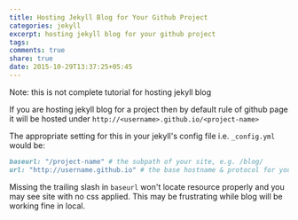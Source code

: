 ```yaml
---
title: Hosting Jekyll Blog for Your Github Project
categories: jekyll
excerpt: hosting jekyll blog for your github project
tags:
comments: true
share: true
date: 2015-10-29T13:37:25+05:45
---
```


Note: this is not complete tutorial for hosting jekyll blog

If you are hosting jekyll blog for a project then by default rule of github page it will be hosted under `http://<username>.github.io/<project-name>`

The appropriate setting for this in your jekyll's config file i.e. `_config.yml` would be:

```ruby
baseurl: "/project-name" # the subpath of your site, e.g. /blog/
url: "http://username.github.io" # the base hostname & protocol for your site
```

Missing the trailing slash in `baseurl` won't locate resource properly and you may see site with no css applied. This may be frustrating while blog will be working fine in local.